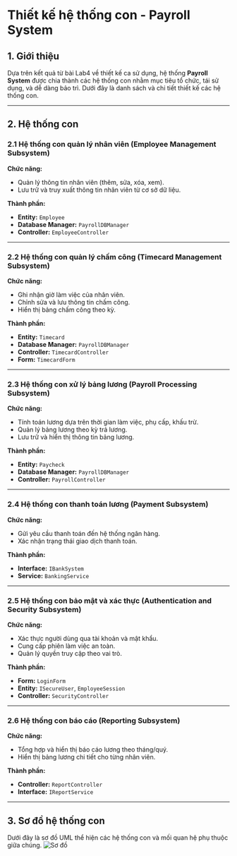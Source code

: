 # Thiết kế hệ thống con - Payroll System

## 1. Giới thiệu
Dựa trên kết quả từ bài Lab4 về thiết kế ca sử dụng, hệ thống **Payroll System** được chia thành các hệ thống con nhằm mục tiêu tổ chức, tái sử dụng, và dễ dàng bảo trì. Dưới đây là danh sách và chi tiết thiết kế các hệ thống con.

---

## 2. Hệ thống con

### 2.1 Hệ thống con quản lý nhân viên (Employee Management Subsystem)
**Chức năng:**
- Quản lý thông tin nhân viên (thêm, sửa, xóa, xem).
- Lưu trữ và truy xuất thông tin nhân viên từ cơ sở dữ liệu.

**Thành phần:**
- **Entity:** `Employee`
- **Database Manager:** `PayrollDBManager`
- **Controller:** `EmployeeController`

---

### 2.2 Hệ thống con quản lý chấm công (Timecard Management Subsystem)
**Chức năng:**
- Ghi nhận giờ làm việc của nhân viên.
- Chỉnh sửa và lưu thông tin chấm công.
- Hiển thị bảng chấm công theo kỳ.

**Thành phần:**
- **Entity:** `Timecard`
- **Database Manager:** `PayrollDBManager`
- **Controller:** `TimecardController`
- **Form:** `TimecardForm`

---

### 2.3 Hệ thống con xử lý bảng lương (Payroll Processing Subsystem)
**Chức năng:**
- Tính toán lương dựa trên thời gian làm việc, phụ cấp, khấu trừ.
- Quản lý bảng lương theo kỳ trả lương.
- Lưu trữ và hiển thị thông tin bảng lương.

**Thành phần:**
- **Entity:** `Paycheck`
- **Database Manager:** `PayrollDBManager`
- **Controller:** `PayrollController`

---

### 2.4 Hệ thống con thanh toán lương (Payment Subsystem)
**Chức năng:**
- Gửi yêu cầu thanh toán đến hệ thống ngân hàng.
- Xác nhận trạng thái giao dịch thanh toán.

**Thành phần:**
- **Interface:** `IBankSystem`
- **Service:** `BankingService`

---

### 2.5 Hệ thống con bảo mật và xác thực (Authentication and Security Subsystem)
**Chức năng:**
- Xác thực người dùng qua tài khoản và mật khẩu.
- Cung cấp phiên làm việc an toàn.
- Quản lý quyền truy cập theo vai trò.

**Thành phần:**
- **Form:** `LoginForm`
- **Entity:** `ISecureUser`, `EmployeeSession`
- **Controller:** `SecurityController`

---

### 2.6 Hệ thống con báo cáo (Reporting Subsystem)
**Chức năng:**
- Tổng hợp và hiển thị báo cáo lương theo tháng/quý.
- Hiển thị bảng lương chi tiết cho từng nhân viên.

**Thành phần:**
- **Controller:** `ReportController`
- **Interface:** `IReportService`

---

## 3. Sơ đồ hệ thống con
Dưới đây là sơ đồ UML thể hiện các hệ thống con và mối quan hệ phụ thuộc giữa chúng.
![Sơ đồ](https://www.planttext.com/api/plantuml/png/d5PBRjim4Dtx58HN2X1VG2YAD9y20LeqY5DqFQOc3cjA54ZAXLhaP5tqIBr2X_gBecIdMWIn-1xvvis7-llxpvMne6sHobKE_01xPEi7ABMIacrBOp5TiryhHa-tV9VcKfM8x3Daz2B5pB9jiJCZj7ku16DO1-yNtBDX6QGOiwtL8jjxIzXmxfEOYSnwgxaomWgLJSYlCqVVgCowY51x8XY396bH4PqQTvoBc1sLI3nuaITWyIsC12ME6KrGOVWURHZRllM2VLsDa_CaKkIWapEJqy7zvBoeGfjlIX-G53nB1PCaGFc0MYXQlYLBPdFGdh2SWnOLMHvtbAKKl850bdRetj9BbW_aN_IRd8paezBf98P4c5n2wTQYi0pA1EfEY8y9PxFjn0UjE1f3jRwKJ4Bp5-I7IJ8XLKLcP_Fe33YHnKR8GX8vI5v8sgE1BbdT2lNh8C-rEWOsEDki-N8NplrduCZkho4xrADjcaMiPaiqCkoI0UVrxthUa9oTKdBMB7S0mRQeZuBxSuy4rybiv4PvOqPlotdXVYZi2_451pSB6MG9so8ljB3bKf5yKdkHBPLm1PYfuID8uRhlHcFYpWPfeiAW7evooZQTyqFfvBHVWwnKsl6h2PGMDR1x_wWaEbqdXdvhmaAjoYh4iuGFTFdLIluhBNvYjT48wIfcU4653V0J-aZ5f-s97gz12x7jCKCzkADgmb8t1cxWVfkc6RT5ce8kesLgCB6rWBbcQCzfP59nmS2rCzg0bC0E30R7ePD-UrrVXLEh31pfagKojcNClko-8v-_b1lSKvbJlTou_I_P0OUy-f-9MlSty1sosRpllunYjauhZMPTuGDtfiDtbxMFdqvd1--k0uAtDYyI0iSIbQfxaHK8RiJofg6Z34SmOGNjK7sfD8n01rUimOZm7PYqHME0fpSKJbyVxpQRaz44IMSQDoRzZxf9c1tbTNM5MU8-u_y1003__mC0 "Sơ đồ hệ thống con")
